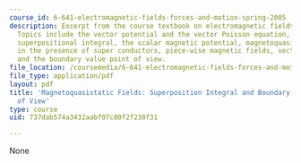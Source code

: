 ```yaml
---
course_id: 6-641-electromagnetic-fields-forces-and-motion-spring-2005
description: Excerpt from the course textbook on electromagnetic fields and energy.
  Topics include the vector potential and the vector Poisson equation, the Biot-Savart
  superpositional integral, the scalar magnetic potential, magnetoquasistatic fields
  in the presence of super conductors, piece-wise magnetic fields, vector potential,
  and the boundary value point of view.
file_location: /coursemedia/6-641-electromagnetic-fields-forces-and-motion-spring-2005/737dab574a3432aabf07c80f2f230f31_08.pdf
file_type: application/pdf
layout: pdf
title: 'Magnetoquasistatic Fields: Superposition Integral and Boundary Value Points
  of View'
type: course
uid: 737dab574a3432aabf07c80f2f230f31

---
```

None